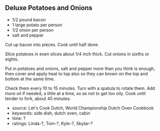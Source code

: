 Deluxe Potatoes and Onions
--------------------------

- 1/2 pound bacon
- 1 large potato per person
- 1/2 onion per person
- salt and pepper

Cut up bacon into pieces.  Cook until half done.

Slice potatoes in even slices about 1/4 inch thick.  Cut onions in
sixths or eights.

Put in potatoes and onions, salt and pepper more than you think is
enough, then cover and apply heat to top also so they can brown on the
top and bottom at the same time.

Check them every 10 to 15 minutes.  Turn with a spatula to rotate
them.  Add more oil if needed, a little at a time, so as not to get
too oily.  Cook until tender to fork, about 45 minutes.

- source: Let's Cook Dutch, World Championship Dutch Oven Cookbook
- keywords: side dish, dutch oven, cabin
- time: ?
- ratings: Linda-?, Tom-?, Kyle-?, Skylar-?
